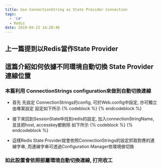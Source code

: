 ```yaml
---
title: Use ConnectionString as State Provider Connection
tags:
  - 'C#'
  - Redis
date: 2019-04-22 14:20:46
---
```



## 上一篇提到以Redis當作State Provider
## 這篇介紹如何依據不同環境自動切換 State Provider 連線位置
<!-- More -->

### 本篇利用 ConnectionStrings configuration來做到自動切換連線

* 首先 先設定 ConnectionStrings的config, 可於Web.config中設定, 亦可獨立由專案設定
    設定如下所示
    {% codeblock %}
    <configuration>
        <connectionStrings>
            <add name="Redis" connectionString="127.0.0.1,password=******" />
        </connectionStrings>
    </configuration>
    {% endcodeblock %}

* 接下來回到SessionState中找到redis的設定, 加入connectionStringName, 並且把host, accesskey都刪除
    如下所示
    {% codeblock %}
    <add name="DefaultSessionProvider" 		type="Microsoft.Web.Redis.RedisSessionStateProvider" connectionStringName ="Redis" />
    {% endcodeblock %}

* 這樣Redis State Provider就會依照ConnectionStrings的設定抓取對應的連線字串, 而連線字串可透過Configuration Manager依環境做切換

### 如此設置會依照部屬環境自動切換連線, 打完收工